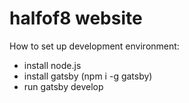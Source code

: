 # halfof8 website

How to set up development environment:
+ install node.js
+ install gatsby (npm i -g gatsby)
+ run gatsby develop

